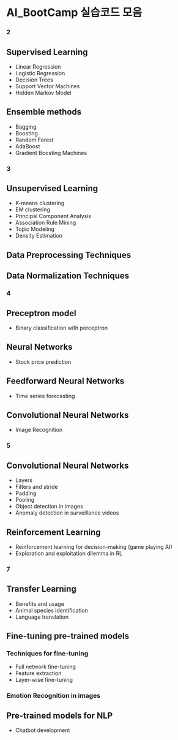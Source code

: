# AI_BootCamp 실습코드 모음

### 2 

## Supervised Learning

- Linear Regression
- Logistic Regression
- Decision Trees
- Support Vector Machines
- Hidden Markov Model

## Ensemble methods

- Bagging
- Boosting
- Random Forest
- AdaBoost
- Gradient Boosting Machines

### 3

## Unsupervised Learning

- K-means clustering
- EM clustering
- Principal Component Analysis
- Association Rule Mining
- Topic Modeling
- Density Estimation

## Data Preprocessing Techniques

## Data Normalization Techniques

### 4 

## Preceptron model
- Binary classification with perceptron
## Neural Networks
- Stock price prediction
## Feedforward Neural Networks
- Time series forecasting
## Convolutional Neural Networks
- Image Recognition

### 5

## Convolutional Neural Networks

- Layers
- Filters and stride
- Padding
- Pooling
- Object detection in images
- Anomaly detection in surveillance videos

## Reinforcement Learning

- Reinforcement learning for decision-making (game playing AI)
- Exploration and exploitation dilemma in RL

### 7

## Transfer Learning

- Benefits and usage
- Animal species identification
- Language translation

## Fine-tuning pre-trained models
### Techniques for fine-tuning
- Full network fine-tuning
- Feature extraction
- Layer-wise fine-tuning
  
### Emotion Recognition in images

## Pre-trained models for NLP
- Chatbot development
